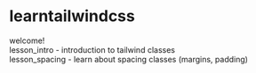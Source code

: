# learntailwindcss

welcome! \
lesson_intro - introduction to tailwind classes \
lesson_spacing - learn about spacing classes (margins, padding)
